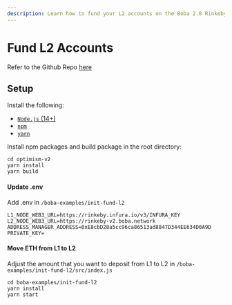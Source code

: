 ```yaml
---
description: Learn how to fund your L2 accounts on the Boba 2.0 Rinkeby
---
```


# Fund L2 Accounts

Refer to the Github Repo [here](https://github.com/omgnetwork/optimism-v2/tree/develop/boba_examples/init-fund-l2)

## Setup

Install the following:

* [`Node.js` \(14+\)](https://nodejs.org/en/)
* [`npm`](https://www.npmjs.com/get-npm)
* [`yarn`](https://classic.yarnpkg.com/en/docs/install/)

Install npm packages and build package in the root directory:

```text
cd optimism-v2
yarn install
yarn build
```

#### Update .env

Add .env in `/boba-examples/init-fund-l2`

```text
L1_NODE_WEB3_URL=https://rinkeby.infura.io/v3/INFURA_KEY
L2_NODE_WEB3_URL=https://rinkeby-v2.boba.network
ADDRESS_MANAGER_ADDRESS=0xE8cbD28a5cc96ca86513ad8847D344EE634D0A9D
PRIVATE_KEY=
```

#### Move ETH from L1 to L2

Adjust the amount that you want to deposit from L1 to L2 in `/boba-examples/init-fund-l2/src/index.js`

```text
cd boba-examples/init-fund-l2
yarn install
yarn start
```



